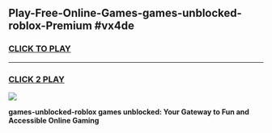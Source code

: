 
## Play-Free-Online-Games-games-unblocked-roblox-Premium #vx4de
<h3>
<a href="https://premium.freeplayer.one?title=games-unblocked-roblox&ref=8M">CLICK TO PLAY</a></h3>
<hr>

<h3>
<a href="https://premium.freeplayer.one?title=games-unblocked-roblox&ref=8M">CLICK 2 PLAY</a>
  
</h3>

<a href="https://premium.freeplayer.one?title=games-unblocked-roblox&ref=8M"><img src="https://clearcache.store/games.png"></a>


**games-unblocked-roblox games unblocked: Your Gateway to Fun and Accessible Online Gaming**
